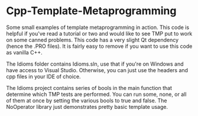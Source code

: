 Cpp-Template-Metaprogramming
============================

Some small examples of template metaprogramming in action. This code is helpful if you've read a tutorial or two and would like to see TMP put to work on some canned problems. This code has a very slight Qt dependency (hence the .PRO files). It is fairly easy to remove if you want to use this code as vanilla C++.

The Idioms folder contains Idioms.sln, use that if you're on Windows and have access to Visual Studio. Otherwise, you can just use the headers and cpp files in your IDE of choice. 

The Idioms project contains series of bools in the main function that determine which TMP tests are performed. You can run some, none, or all of them at once by setting the various bools to true and false. The NoOperator library just demonstrates pretty basic template usage.